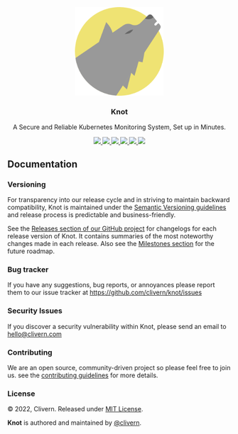 <p align="center">
    <img alt="Knot Logo" src="/static/logo.png?v=1.0.0" width="200" />
    <h3 align="center">Knot</h3>
    <p align="center">A Secure and Reliable Kubernetes Monitoring System, Set up in Minutes.</p>
    <p align="center">
        <a href="https://github.com/Clivern/Knot/actions/workflows/api.yml">
            <img src="https://github.com/Clivern/Knot/actions/workflows/api.yml/badge.svg">
        </a>
        <a href="https://github.com/Clivern/Knot/actions/workflows/ui.yml">
            <img src="https://github.com/Clivern/Knot/actions/workflows/ui.yml/badge.svg">
        </a>
        <a href="https://github.com/Clivern/Knot/releases">
            <img src="https://img.shields.io/badge/Version-v1.0.0-red.svg">
        </a>
        <a href="https://goreportcard.com/report/github.com/Clivern/Knot">
            <img src="https://goreportcard.com/badge/github.com/clivern/Knot?v=1.0.0">
        </a>
        <a href="https://godoc.org/github.com/clivern/knot">
            <img src="https://godoc.org/github.com/clivern/knot?status.svg">
        </a>
        <a href="https://github.com/Clivern/Knot/blob/main/LICENSE">
            <img src="https://img.shields.io/badge/LICENSE-MIT-orange.svg">
        </a>
    </p>
</p>


## Documentation

### Versioning

For transparency into our release cycle and in striving to maintain backward compatibility, Knot is maintained under the [Semantic Versioning guidelines](https://semver.org/) and release process is predictable and business-friendly.

See the [Releases section of our GitHub project](https://github.com/clivern/knot/releases) for changelogs for each release version of Knot. It contains summaries of the most noteworthy changes made in each release. Also see the [Milestones section](https://github.com/clivern/knot/milestones) for the future roadmap.


### Bug tracker

If you have any suggestions, bug reports, or annoyances please report them to our issue tracker at https://github.com/clivern/knot/issues


### Security Issues

If you discover a security vulnerability within Knot, please send an email to [hello@clivern.com](mailto:hello@clivern.com)


### Contributing

We are an open source, community-driven project so please feel free to join us. see the [contributing guidelines](CONTRIBUTING.md) for more details.


### License

© 2022, Clivern. Released under [MIT License](https://opensource.org/licenses/mit-license.php).

**Knot** is authored and maintained by [@clivern](http://github.com/clivern).
